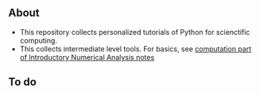 ## About

- This repository collects personalized tutorials of Python for scienctific computing.
- This collects intermediate level tools. For basics, see [computation part of Introductory Numerical Analysis notes](https://github.com/jhparkyb/NumAnalNotes_Pub/tree/master/computations)

## To do

